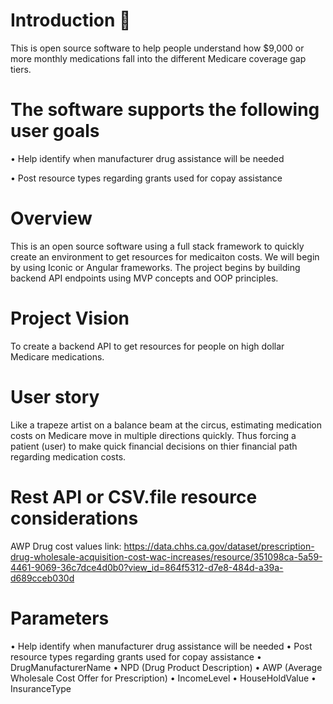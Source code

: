 # Introduction 🏥 
This is open source software to help people understand how $9,000 or more monthly medications fall into the different Medicare coverage gap tiers.  

# The software supports the following user goals
•	Help identify when manufacturer drug assistance will be needed

•	Post resource types regarding grants used for copay assistance 

# Overview 
This is an open source software using a full stack framework to quickly create an environment to get resources for medicaiton costs. We will begin by using Iconic or Angular frameworks. The project begins by building backend API endpoints using MVP concepts and OOP principles. 

# Project Vision  
To create a backend API to get resources for people on high dollar Medicare medications.

# User story
Like a trapeze artist on a balance beam at the circus, estimating medication costs on Medicare move in multiple directions quickly. Thus forcing a patient (user) to make quick financial decisions on thier financial path regarding medication costs.  

# Rest API or CSV.file resource considerations
AWP Drug cost values link: https://data.chhs.ca.gov/dataset/prescription-drug-wholesale-acquisition-cost-wac-increases/resource/351098ca-5a59-4461-9069-36c7dce4d0b0?view_id=864f5312-d7e8-484d-a39a-d689cceb030d




# Parameters
•	Help identify when manufacturer drug assistance will be needed
•	Post resource types regarding grants used for copay assistance 
• DrugManufacturerName
• NPD (Drug Product Description)
• AWP (Average Wholesale Cost Offer for Prescription)
• IncomeLevel
• HouseHoldValue
• InsuranceType

